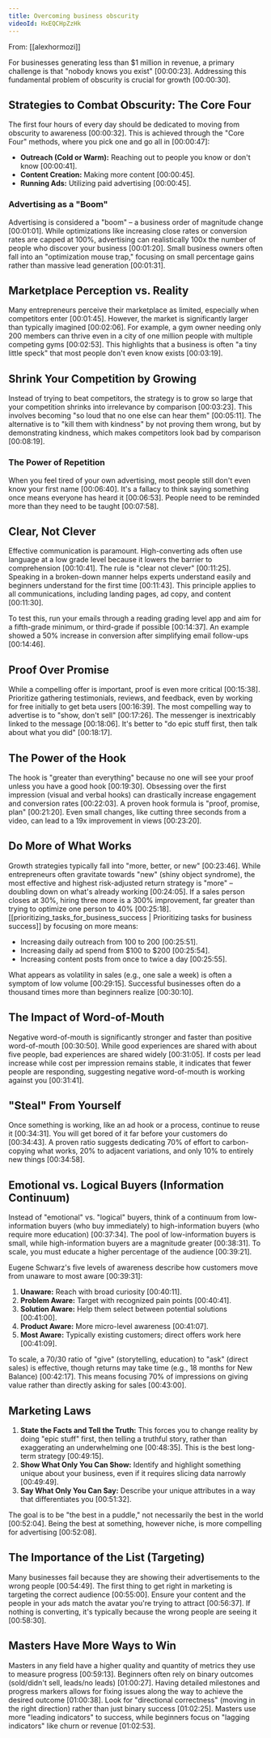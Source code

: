 ```yaml
---
title: Overcoming business obscurity
videoId: HxEQCHpZzHk
---
```


From: [[alexhormozi]] <br/> 

For businesses generating less than $1 million in revenue, a primary challenge is that "nobody knows you exist" <a class="yt-timestamp" data-t="00:00:23">[00:00:23]</a>. Addressing this fundamental problem of obscurity is crucial for growth <a class="yt-timestamp" data-t="00:00:30">[00:00:30]</a>.

## Strategies to Combat Obscurity: The Core Four
The first four hours of every day should be dedicated to moving from obscurity to awareness <a class="yt-timestamp" data-t="00:00:32">[00:00:32]</a>. This is achieved through the "Core Four" methods, where you pick one and go all in <a class="yt-timestamp" data-t="00:00:47">[00:00:47]</a>:

*   **Outreach (Cold or Warm):** Reaching out to people you know or don't know <a class="yt-timestamp" data-t="00:00:41">[00:00:41]</a>.
*   **Content Creation:** Making more content <a class="yt-timestamp" data-t="00:00:45">[00:00:45]</a>.
*   **Running Ads:** Utilizing paid advertising <a class="yt-timestamp" data-t="00:00:45">[00:00:45]</a>.

### Advertising as a "Boom"
Advertising is considered a "boom" – a business order of magnitude change <a class="yt-timestamp" data-t="00:01:01">[00:01:01]</a>. While optimizations like increasing close rates or conversion rates are capped at 100%, advertising can realistically 100x the number of people who discover your business <a class="yt-timestamp" data-t="00:01:20">[00:01:20]</a>. Small business owners often fall into an "optimization mouse trap," focusing on small percentage gains rather than massive lead generation <a class="yt-timestamp" data-t="00:01:31">[00:01:31]</a>.

## Marketplace Perception vs. Reality
Many entrepreneurs perceive their marketplace as limited, especially when competitors enter <a class="yt-timestamp" data-t="00:01:45">[00:01:45]</a>. However, the market is significantly larger than typically imagined <a class="yt-timestamp" data-t="00:02:06">[00:02:06]</a>. For example, a gym owner needing only 200 members can thrive even in a city of one million people with multiple competing gyms <a class="yt-timestamp" data-t="00:02:53">[00:02:53]</a>. This highlights that a business is often "a tiny little speck" that most people don't even know exists <a class="yt-timestamp" data-t="00:03:19">[00:03:19]</a>.

## Shrink Your Competition by Growing
Instead of trying to beat competitors, the strategy is to grow so large that your competition shrinks into irrelevance by comparison <a class="yt-timestamp" data-t="00:03:23">[00:03:23]</a>. This involves becoming "so loud that no one else can hear them" <a class="yt-timestamp" data-t="00:05:11">[00:05:11]</a>. The alternative is to "kill them with kindness" by not proving them wrong, but by demonstrating kindness, which makes competitors look bad by comparison <a class="yt-timestamp" data-t="00:08:19">[00:08:19]</a>.

### The Power of Repetition
When you feel tired of your own advertising, most people still don't even know your first name <a class="yt-timestamp" data-t="00:06:40">[00:06:40]</a>. It's a fallacy to think saying something once means everyone has heard it <a class="yt-timestamp" data-t="00:06:53">[00:06:53]</a>. People need to be reminded more than they need to be taught <a class="yt-timestamp" data-t="00:07:58">[00:07:58]</a>.

## Clear, Not Clever
Effective communication is paramount. High-converting ads often use language at a low grade level because it lowers the barrier to comprehension <a class="yt-timestamp" data-t="00:10:41">[00:10:41]</a>. The rule is "clear not clever" <a class="yt-timestamp" data-t="00:11:25">[00:11:25]</a>. Speaking in a broken-down manner helps experts understand easily and beginners understand for the first time <a class="yt-timestamp" data-t="00:11:43">[00:11:43]</a>. This principle applies to all communications, including landing pages, ad copy, and content <a class="yt-timestamp" data-t="00:11:30">[00:11:30]</a>.

To test this, run your emails through a reading grading level app and aim for a fifth-grade minimum, or third-grade if possible <a class="yt-timestamp" data-t="00:14:37">[00:14:37]</a>. An example showed a 50% increase in conversion after simplifying email follow-ups <a class="yt-timestamp" data-t="00:14:46">[00:14:46]</a>.

## Proof Over Promise
While a compelling offer is important, proof is even more critical <a class="yt-timestamp" data-t="00:15:38">[00:15:38]</a>. Prioritize gathering testimonials, reviews, and feedback, even by working for free initially to get beta users <a class="yt-timestamp" data-t="00:16:39">[00:16:39]</a>. The most compelling way to advertise is to "show, don't sell" <a class="yt-timestamp" data-t="00:17:26">[00:17:26]</a>. The messenger is inextricably linked to the message <a class="yt-timestamp" data-t="00:18:06">[00:18:06]</a>. It's better to "do epic stuff first, then talk about what you did" <a class="yt-timestamp" data-t="00:18:17">[00:18:17]</a>.

## The Power of the Hook
The hook is "greater than everything" because no one will see your proof unless you have a good hook <a class="yt-timestamp" data-t="00:19:30">[00:19:30]</a>. Obsessing over the first impression (visual and verbal hooks) can drastically increase engagement and conversion rates <a class="yt-timestamp" data-t="00:22:03">[00:22:03]</a>. A proven hook formula is "proof, promise, plan" <a class="yt-timestamp" data-t="00:21:20">[00:21:20]</a>. Even small changes, like cutting three seconds from a video, can lead to a 19x improvement in views <a class="yt-timestamp" data-t="00:23:20">[00:23:20]</a>.

## Do More of What Works
Growth strategies typically fall into "more, better, or new" <a class="yt-timestamp" data-t="00:23:46">[00:23:46]</a>. While entrepreneurs often gravitate towards "new" (shiny object syndrome), the most effective and highest risk-adjusted return strategy is "more" – doubling down on what's already working <a class="yt-timestamp" data-t="00:24:05">[00:24:05]</a>. If a sales person closes at 30%, hiring three more is a 300% improvement, far greater than trying to optimize one person to 40% <a class="yt-timestamp" data-t="00:25:18">[00:25:18]</a>.
[[prioritizing_tasks_for_business_success | Prioritizing tasks for business success]] by focusing on more means:
*   Increasing daily outreach from 100 to 200 <a class="yt-timestamp" data-t="00:25:51">[00:25:51]</a>.
*   Increasing daily ad spend from $100 to $200 <a class="yt-timestamp" data-t="00:25:54">[00:25:54]</a>.
*   Increasing content posts from once to twice a day <a class="yt-timestamp" data-t="00:25:55">[00:25:55]</a>.

What appears as volatility in sales (e.g., one sale a week) is often a symptom of low volume <a class="yt-timestamp" data-t="00:29:15">[00:29:15]</a>. Successful businesses often do a thousand times more than beginners realize <a class="yt-timestamp" data-t="00:30:10">[00:30:10]</a>.

## The Impact of Word-of-Mouth
Negative word-of-mouth is significantly stronger and faster than positive word-of-mouth <a class="yt-timestamp" data-t="00:30:50">[00:30:50]</a>. While good experiences are shared with about five people, bad experiences are shared widely <a class="yt-timestamp" data-t="00:31:05">[00:31:05]</a>. If costs per lead increase while cost per impression remains stable, it indicates that fewer people are responding, suggesting negative word-of-mouth is working against you <a class="yt-timestamp" data-t="00:31:41">[00:31:41]</a>.

## "Steal" From Yourself
Once something is working, like an ad hook or a process, continue to reuse it <a class="yt-timestamp" data-t="00:34:31">[00:34:31]</a>. You will get bored of it far before your customers do <a class="yt-timestamp" data-t="00:34:43">[00:34:43]</a>. A proven ratio suggests dedicating 70% of effort to carbon-copying what works, 20% to adjacent variations, and only 10% to entirely new things <a class="yt-timestamp" data-t="00:34:58">[00:34:58]</a>.

## Emotional vs. Logical Buyers (Information Continuum)
Instead of "emotional" vs. "logical" buyers, think of a continuum from low-information buyers (who buy immediately) to high-information buyers (who require more education) <a class="yt-timestamp" data-t="00:37:34">[00:37:34]</a>. The pool of low-information buyers is small, while high-information buyers are a magnitude greater <a class="yt-timestamp" data-t="00:38:31">[00:38:31]</a>. To scale, you must educate a higher percentage of the audience <a class="yt-timestamp" data-t="00:39:21">[00:39:21]</a>.

Eugene Schwarz's five levels of awareness describe how customers move from unaware to most aware <a class="yt-timestamp" data-t="00:39:31">[00:39:31]</a>:
1.  **Unaware:** Reach with broad curiosity <a class="yt-timestamp" data-t="00:40:11">[00:40:11]</a>.
2.  **Problem Aware:** Target with recognized pain points <a class="yt-timestamp" data-t="00:40:41">[00:40:41]</a>.
3.  **Solution Aware:** Help them select between potential solutions <a class="yt-timestamp" data-t="00:41:00">[00:41:00]</a>.
4.  **Product Aware:** More micro-level awareness <a class="yt-timestamp" data-t="00:41:07">[00:41:07]</a>.
5.  **Most Aware:** Typically existing customers; direct offers work here <a class="yt-timestamp" data-t="00:41:09">[00:41:09]</a>.

To scale, a 70/30 ratio of "give" (storytelling, education) to "ask" (direct sales) is effective, though returns may take time (e.g., 18 months for New Balance) <a class="yt-timestamp" data-t="00:42:17">[00:42:17]</a>. This means focusing 70% of impressions on giving value rather than directly asking for sales <a class="yt-timestamp" data-t="00:43:00">[00:43:00]</a>.

## Marketing Laws
1.  **State the Facts and Tell the Truth:** This forces you to change reality by doing "epic stuff" first, then telling a truthful story, rather than exaggerating an underwhelming one <a class="yt-timestamp" data-t="00:48:35">[00:48:35]</a>. This is the best long-term strategy <a class="yt-timestamp" data-t="00:49:15">[00:49:15]</a>.
2.  **Show What Only You Can Show:** Identify and highlight something unique about your business, even if it requires slicing data narrowly <a class="yt-timestamp" data-t="00:49:49">[00:49:49]</a>.
3.  **Say What Only You Can Say:** Describe your unique attributes in a way that differentiates you <a class="yt-timestamp" data-t="00:51:32">[00:51:32]</a>.

The goal is to be "the best in a puddle," not necessarily the best in the world <a class="yt-timestamp" data-t="00:52:04">[00:52:04]</a>. Being the best at something, however niche, is more compelling for advertising <a class="yt-timestamp" data-t="00:52:08">[00:52:08]</a>.

## The Importance of the List (Targeting)
Many businesses fail because they are showing their advertisements to the wrong people <a class="yt-timestamp" data-t="00:54:49">[00:54:49]</a>. The first thing to get right in marketing is targeting the correct audience <a class="yt-timestamp" data-t="00:55:00">[00:55:00]</a>. Ensure your content and the people in your ads match the avatar you're trying to attract <a class="yt-timestamp" data-t="00:56:37">[00:56:37]</a>. If nothing is converting, it's typically because the wrong people are seeing it <a class="yt-timestamp" data-t="00:58:30">[00:58:30]</a>.

## Masters Have More Ways to Win
Masters in any field have a higher quality and quantity of metrics they use to measure progress <a class="yt-timestamp" data-t="00:59:13">[00:59:13]</a>. Beginners often rely on binary outcomes (sold/didn't sell, leads/no leads) <a class="yt-timestamp" data-t="01:00:27">[01:00:27]</a>. Having detailed milestones and progress markers allows for fixing issues along the way to achieve the desired outcome <a class="yt-timestamp" data-t="01:00:38">[01:00:38]</a>. Look for "directional correctness" (moving in the right direction) rather than just binary success <a class="yt-timestamp" data-t="01:02:25">[01:02:25]</a>. Masters use more "leading indicators" to success, while beginners focus on "lagging indicators" like churn or revenue <a class="yt-timestamp" data-t="01:02:53">[01:02:53]</a>.